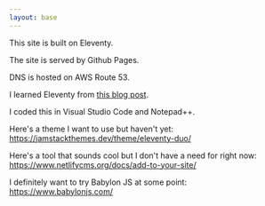 ```yaml
--- 
layout: base 
--- 
```


This site is built on Eleventy.

The site is served by Github Pages.

DNS is hosted on AWS Route 53.

I learned Eleventy from [this blog post](https://keepinguptodate.com/pages/2019/06/creating-blog-with-eleventy/).  

I coded this in Visual Studio Code and Notepad++.

Here's a theme I want to use but haven't yet:
https://jamstackthemes.dev/theme/eleventy-duo/

Here's a tool that sounds cool but I don't have a need for right now:
https://www.netlifycms.org/docs/add-to-your-site/

I definitely want to try Babylon JS at some point:
https://www.babylonjs.com/

